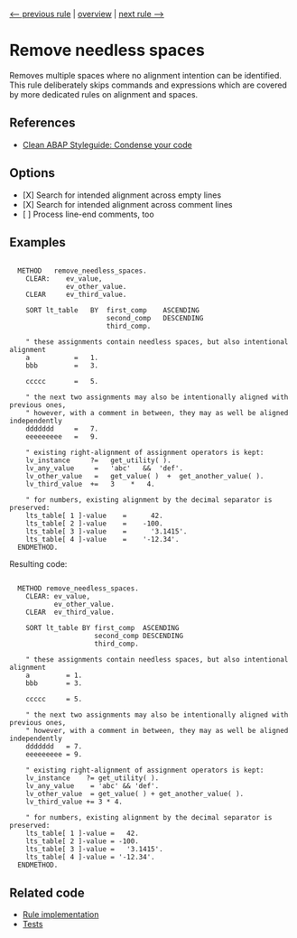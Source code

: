 [<-- previous rule](SpaceAroundCommentSignRule.md) | [overview](../rules.md) | [next rule -->](ChainRule.md)

# Remove needless spaces

Removes multiple spaces where no alignment intention can be identified. This rule deliberately skips commands and expressions which are covered by more dedicated rules on alignment and spaces.

## References

* [Clean ABAP Styleguide: Condense your code](https://github.com/SAP/styleguides/blob/main/clean-abap/CleanABAP.md#condense-your-code)

## Options

* \[X\] Search for intended alignment across empty lines
* \[X\] Search for intended alignment across comment lines
* \[ \] Process line-end comments, too

## Examples


```ABAP

  METHOD   remove_needless_spaces.
    CLEAR:    ev_value,
              ev_other_value.
    CLEAR     ev_third_value.

    SORT lt_table   BY  first_comp    ASCENDING
                        second_comp   DESCENDING
                        third_comp.

    " these assignments contain needless spaces, but also intentional alignment
    a           =   1.
    bbb         =   3.

    ccccc       =   5.

    " the next two assignments may also be intentionally aligned with previous ones,
    " however, with a comment in between, they may as well be aligned independently
    ddddddd     =   7.
    eeeeeeeee   =   9.

    " existing right-alignment of assignment operators is kept:
    lv_instance     ?=   get_utility( ).
    lv_any_value     =   'abc'   &&  'def'.
    lv_other_value   =   get_value( )  +  get_another_value( ).
    lv_third_value  +=   3    *   4.

    " for numbers, existing alignment by the decimal separator is preserved:
    lts_table[ 1 ]-value    =      42.
    lts_table[ 2 ]-value    =    -100.
    lts_table[ 3 ]-value    =      '3.1415'.
    lts_table[ 4 ]-value    =    '-12.34'.
  ENDMETHOD.
```

Resulting code:

```ABAP

  METHOD remove_needless_spaces.
    CLEAR: ev_value,
           ev_other_value.
    CLEAR  ev_third_value.

    SORT lt_table BY first_comp  ASCENDING
                     second_comp DESCENDING
                     third_comp.

    " these assignments contain needless spaces, but also intentional alignment
    a         = 1.
    bbb       = 3.

    ccccc     = 5.

    " the next two assignments may also be intentionally aligned with previous ones,
    " however, with a comment in between, they may as well be aligned independently
    ddddddd   = 7.
    eeeeeeeee = 9.

    " existing right-alignment of assignment operators is kept:
    lv_instance    ?= get_utility( ).
    lv_any_value    = 'abc' && 'def'.
    lv_other_value  = get_value( ) + get_another_value( ).
    lv_third_value += 3 * 4.

    " for numbers, existing alignment by the decimal separator is preserved:
    lts_table[ 1 ]-value =   42.
    lts_table[ 2 ]-value = -100.
    lts_table[ 3 ]-value =   '3.1415'.
    lts_table[ 4 ]-value = '-12.34'.
  ENDMETHOD.
```

## Related code

* [Rule implementation](../../com.sap.adt.abapcleaner/src/com/sap/adt/abapcleaner/rules/spaces/NeedlessSpacesRule.java)
* [Tests](../../test/com.sap.adt.abapcleaner.test/src/com/sap/adt/abapcleaner/rules/spaces/NeedlessSpacesTest.java)

